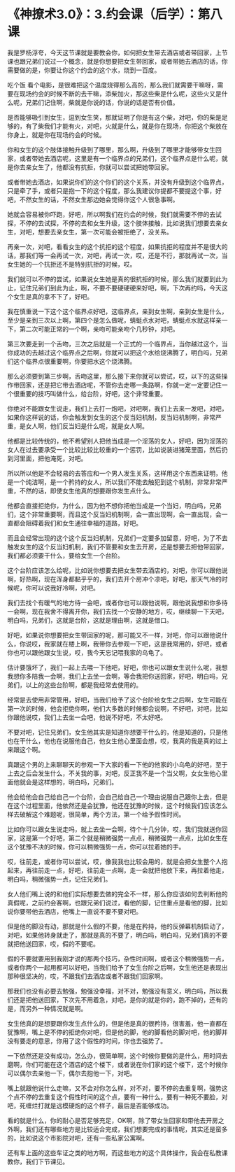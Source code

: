 # 《神撩术3.0》：3.约会课（后学）：第八课

我是罗杨浮夸，今天这节课就是要教会你，如何把女生带去酒店或者带回家，上节课也跟兄弟们说过一个概念，就是你想要把女生带回家，或者带她去酒店的话，你需要做的是，你要让你这个约会的这个水，烧到一百度。

吃个饭 看个电影，是很难把这个温度烧得那么高的，那么我们就需要干嘛呀，需要在现场约会的时候不断的去干嘛，添柴加火，那这些柴是什么呢，这些火又是什么呢，兄弟们记住啊，柴就是你说的话，你说的话是否有价值。

是否能够吸引到女生，逗到女生笑，那就证明了你是有这个柴，对吧，你的柴是足够的，有了柴我们才能有火，对吧，火就是什么，就是你在现场，你把这个柴放在你身上，就是你在现场约会的时候。

你和女生的这个肢体接触升级到了哪里，那么啊，升级到了哪里才能够带女生回家，或者带她去酒店呢，这里是有一个临界点的兄弟们，这个临界点是什么呢，就是你去亲女生了，他都没有抗拒，你就可以尝试把她带回家。

或者带她去酒店，如果说你们的这个你们的这个关系，并没有升级到这个临界点，只是牵了手，或者只是抱一下的这个程度，那么我建议你提都不要提这个事，好吧，不然女生的话，不然女生那边她会觉得你这个人很急事啊。

她就会容易被你吓跑，好吧，所以啊我们在约会的时候，我们就需要不停的去试探，不停的去试探，不停的去和女生升级，这个肢体接触，比如说我们想要去亲女生，对吧，想要去亲女生，第一次可能会被拒绝了，没关系。

再亲一次，对吧，看看女生的这个抗拒的这个程度，如果抗拒的程度并不是很大的话，那我们等一会再试一次，对吧，再试一次，哎，还是不行，那就再试一次，当女生她的一个抗拒还不是特别抗拒的时候，哎。

我们就可以不停的尝试，如果说女生她是真的很抗拒的时候，那么我们就要到此为止，记住兄弟们到此为止，啊，不要不要硬硬硬来好吧，啊，下次再约吗，今天这个女生是真的拿不下了，好吧。

我在慎重说一下这个这个临界点好吧，这临界点，亲到女生啊，亲到女生是什么，至少是亲到三次以上啊，第四个是怎么做呢，蜻蜓点水对吧，蜻蜓点水就这样亲一下，第二次可能正常的一个啊，亲吻可能亲吻个几秒钟，对吧。

第三次要走到一个舌吻，三次之后就是一个正式的一个临界点，当你越过这个，当你成功的去越过这个临界点之后啊，你就可以把这个水给烧沸腾了，明白吗，兄弟们这个临界点很重要啊，你要把水这个烧沸腾。

那么必须要到第三步啊，舌吻这里，那么接下来你就可以尝试，哎，以下的这些操作带回家，还是把它带去酒店呢，不管你去走哪一条路啊，你就一定一定要记住一个很重要的技巧叫做什么，给台阶，好吧，这个非常重要。

你绝对不能跟女生说走，我们上去打一炮吧，对吧啊，我们上去来一发吧，对吧，如果你这样说的话，你会触发到女生的这个反当妇机制，反当妇机制啊，非常严重，是女人啊，他们反当妇是什么呢，就是女人啊。

他都是比较传统的，他不希望别人把他当成是一个淫荡的女人，好吧，因为淫荡的女人在过去要承受一个比较比较比较重的一个惩罚，比如说装进猪笼里面，然后扔到河里面，把他淹死，对吧。

所以所以他是不会轻易的去答应和一个男人发生关系，这样用这个东西来证明，他是一个纯洁啊，是一个矜持的女人，所以我们不能去触犯到这个机制，非常非常严重，不然的话，即使女生他真的想要跟你发生点什么。

他都会直接拒绝你，为什么，因为他不想你把他当成是一个当妇，明白吗，兄弟们，这个非常重要啊，而且这个反当妇机制啊，会一直出现啊，会一直出现，会一直都会阻碍着我们和女生通往幸福的道路，好吧。

而且会经常出现的这个这个反当妇机制，兄弟们一定要多加留意，好吧，为了不去触发女生的这个反当妇机制，我们不管要和女生去开房，还是想要去把他带回家，我们都必须要干什么，要给女生一个台阶。

这个台阶应该怎么给呢，比如说你想要去把女生带去酒店的，对吧，你可以跟他说啊，好热啊，现在浑身都黏乎乎的，我们去开个房冲个凉吧，好吧，那天气冷的时候呢，你可以说我好冷啊，对吧。

我们去找个有暖气的地方待一会吧，或者你也可以跟他说啊，跟他说我想和你多待一会啊，现在我舍不得离开你，我们去找一个安静的地方，哎，继续聊一下天吧，明白吗，兄弟们，这就是台阶，这就是理由啊，这就是借口。

好吧，如果说你想要把女生带回家的呢，那可能又不一样，对吧，你可以跟他说什么，你说哎，我家就在楼上啊，我带你去参观一下吧，这是我常用的，好吧，或者你也可以跟他跟女生说，哎，我今天忘记喂我家的乌龟了。

估计要饿坏了，我们一起上去喂一下他吧，好吧，你也可以跟女生说什么呢，我想我想你多陪我一会啊，我们上去坐一会啊，等会我把你送回家，好吧，明白吗，兄弟们，以上的这些台阶啊，都是我经常去使用的。

经常是去使用非常管用，好吧，当我们给予了这个台阶给女生之后啊，女生可能在第一次的时候，他会拒绝你啊，他们大多数的时候都会说啊，不好吧，对吧，比如你跟他说哎，我们上去坐一会吧，他说不好吧，不太好吧。

不要对吧，记住兄弟们，女生他其实是知道你想要干什么的，他是知道的，只是他也在干什么，他也在说服他自己，他女生他心里面会想，哎，我真的我是真的过上来跟这个啊。

真跟这个男的上来聊聊天的参观一下大家的看一下他的他家的小乌龟的好吧，至于上去之后会发生什么，不关我的事，对吧，反正我不是一个当父啊，女女生他心里面他就会是这样想的，明白吗，兄弟们。

他会给他会自己给自己一个台阶，会自己给自己一个理由说服自己跟你上去，但是在这个过程里面，他依然还是会犹豫，他还在犹豫的时候，这个时候我们应该怎么样去破解这个难题呢，很简单，两个方法，第一个给予假性时间。

比如你可以跟女生说走吗，就上去坐一会啊，待个十几分钟，哎，我们我就送你回家，这是第一个好吧，第二个就是稍微强势一点点，稍微强势一点点，比如女生在这个犹豫不决的时候，你可以稍微强势一点，你可以拉着她的手。

哎，往前走，或者你可以尝试，哎，像我我也比较会用的，就是会把女生整个人抱起来，再往前走一点，好吧，往前走一点啊，走一会就把他放下来，再拉着他走，明白吗，稍微强势一点，记住兄弟们。

女人他们嘴上说的和他们实际想要去做的完全不一样，那么你应该如何去判断他的真假呢，之前约会客啊，也跟兄弟们说过，看他的脚，记住重点是看他的脚，比如说你要带他去酒店，他嘴上一直说不要不要对吧。

但是他的脚没有动，那就是什么假的不要，他是在矜持，他的反弹幕机制启动了，对吧，如果他转身就走了，那就是真的不要了，明白吗，明白吗，兄弟们真的不要就把他送回家，哎，假的不要呢。

假的不要就要用到我刚才说的那两个技巧，杂性时间啊，或者这个稍微强势一点，或者你两个一起用都可以好吧，当我们给予了女生台阶之后啊，女生他还是表现出那种很坚决的，哎，不跟我们去酒店或者不跟我们回家啊。

那我们也没有必要去勉强，勉强没幸福，对不对，勉强没有意义，明白吗，所以我们还是把他送回家，下次先不用着急，对吧，是你的就是你的，跑不掉的，还有的是，而另外一种情况就是啊。

女生他真的是想要跟你发生点什么的，但是他是真的很矜持，很害羞，他一直都在犹豫啊，嘴上是不停的拒绝你对吧，但是他的脚，他的脚看他的脚对吧，他的脚并没有要走的意思，你用了这个假性的时间，你也去强势了。

一下依然还是没有成功，怎么办，很简单啊，这个时候你要做的是什么，用时间去磨啊，你们可能在这个酒店的这个楼下，或者说在你们家的这个楼下，这个时候你可以偶尔去亲他一下，偶尔去抱他一下，对吧。

嘴上就跟他说什么走嘛，又不会对你怎么样，对不对，要不停的去重复啊，强势这个点不停的去重复这个假性时间的这个点，要有一种什么，要有一种死不要脸，对吧，死缠烂打就是远模硬炮的这个样子，最后是否能够成功。

看的就是什么，你的耐心是否足够充足，OK啊，除了带女生回家和带他去开房之外啊，我们还有哪些地方是比较适合完成，我们想要完成的事情呢，其实还是蛮多的，比如说这个市影院对吧，还有一些私家公寓啊。

还有车上面的这些车证之类的地方啊，而这些地方的这个具体操作，我会在私教课教你，我们下节课见。